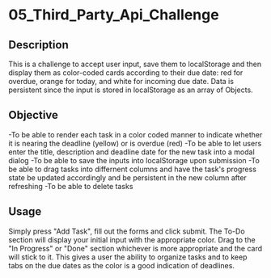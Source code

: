 # 05_Third_Party_Api_Challenge

## Description

This is a challenge to accept user input, save them to localStorage and then display them as color-coded cards according to their due date: red for overdue, orange for today, and white for incoming due date. Data is persistent since the input is stored in localStorage as an array of Objects.

## Objective

-To be able to render each task in a color coded manner to indicate whether it is nearing the deadline (yellow) or is overdue (red)
-To be able to let users enter the title, description and deadline date for the new task into a modal dialog
-To be able to save the inputs into localStorage upon submission
-To be able to drag tasks into differnent columns and have the task's progress state be updated accordingly and be persistent in the new column after refreshing
-To be able to delete tasks

## Usage

Simply press "Add Task", fill out the forms and click submit. The To-Do section will display your initial input with the appropriate color.
Drag to the "In Progress" or "Done" section whichever is more appropriate and the card will stick to it. This gives a user the ability to organize tasks and to keep tabs on the due dates as the color is a good indication of deadlines.


